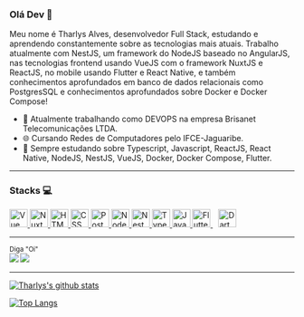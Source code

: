 ### Olá Dev 👋

Meu nome é Tharlys Alves, desenvolvedor Full Stack, estudando e aprendendo constantemente sobre as tecnologias mais atuais. Trabalho atualmente com NestJS, um framework do NodeJS baseado no AngularJS, nas tecnologias frontend usando VueJS com o framework NuxtJS e ReactJS, no mobile usando Flutter e React Native, e também conhecimentos aprofundados em banco de dados relacionais como PostgresSQL e conhecimentos aprofundados sobre Docker e Docker Compose!

- 🔭 Atualmente trabalhando como DEVOPS na empresa Brisanet Telecomunicações LTDA.
- 🌐 Cursando Redes de Computadores pelo IFCE-Jaguaribe.
- 🌱 Sempre estudando sobre Typescript, Javascript, ReactJS, React Native, NodeJS, NestJS, VueJS, Docker, Docker Compose, Flutter.



----

### Stacks :computer:


<a href="https://vuejs.org/">
  <img height="32" src="https://cdn4.iconfinder.com/data/icons/logos-and-brands/512/367_Vuejs_logo-512.png" alt="Vue"/>
</a>
<a href="https://nuxtjs.org/">
  <img height="32" src="https://nuxtjs.org/favicon.ico" alt="NuxtJS"/>
</a>
<a href="https://www.w3schools.com/html/">
  <img height="32" src="https://cdn0.iconfinder.com/data/icons/HTML5/512/HTML_Logo.png" alt="HTML"/>
</a>
<a href="https://www.w3schools.com/css/">
  <img height="32" src="https://cdn1.iconfinder.com/data/icons/logotypes/32/badge-css-3-512.png" alt="CSS"/>
</a>
<a href="https://www.postgresql.org/">
  <img height="32" src="https://www.postgresql.org/media/img/about/press/elephant.png" alt="PostgreSQL"/>
</a>
<a href="https://nodejs.org/en/">
  <img height="32" src="https://cdn3.iconfinder.com/data/icons/popular-services-brands/512/node-512.png" alt="Node"/>
</a>
<a href="https://nestjs.com/">
  <img height="32" src="https://d33wubrfki0l68.cloudfront.net/e937e774cbbe23635999615ad5d7732decad182a/26072/logo-small.ede75a6b.svg" alt="NestJS"/>
</a>
<a href="https://www.typescriptlang.org/">
  <img height="32" src="https://cdn2.iconfinder.com/data/icons/programming-languages-8/64/207_programming-program-language-code-typescript-512.png" alt="TypeScript"/>
<a href="https://www.javascript.com/">
  <img height="32" src="https://cdn2.iconfinder.com/data/icons/designer-skills/128/code-programming-javascript-software-develop-command-language-512.png" alt="JavaScript"/>
</a>
<a href="https://flutter.dev/">
  <img height="32" src="https://flutter.dev/images/favicon.png" alt="Flutter"/>
</a>
<a style="text-decoretion: none; margin: 10px;" href="https://dart.dev/assets/shared/dart/icon/64.png">
  <img height="32" src="https://dart.dev/assets/shared/dart/icon/64.png" alt="Dart"/>
</a>


----



<sub>Diga "Oi" <br>
[<img src="https://img.shields.io/badge/linkedin-%230077B5.svg?&style=for-the-badge&logo=linkedin&logoColor=white&theme=dark" />](https://www.linkedin.com/in/tharlys-alves-7aaa011ab/) 
[<img src = "https://img.shields.io/badge/instagram-%23E4405F.svg?&style=for-the-badge&logo=instagram&logoColor=white&theme=dark">](https://www.instagram.com/tharlys_a/) 
</sub>


----



[![Tharlys's github stats](https://github-readme-stats.vercel.app/api?username=Tharlys10&show_icons=true&theme=dracula)](https://github.com/anuraghazra/github-readme-stats)



[![Top Langs](https://github-readme-stats.vercel.app/api/top-langs/?username=Tharlys10&layout=compact&theme=dracula)](https://github.com/anuraghazra/github-readme-stats)
